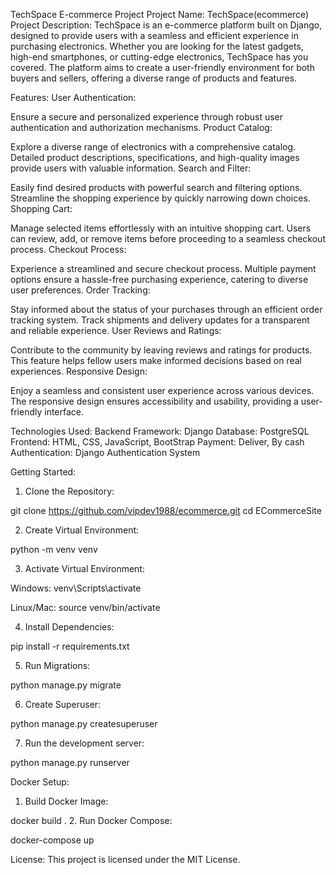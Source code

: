 TechSpace E-commerce Project
Project Name: TechSpace(ecommerce)
Project Description:
TechSpace is an e-commerce platform built on Django, designed to provide users with a seamless and efficient experience in purchasing electronics. Whether you are looking for the latest gadgets, high-end smartphones, or cutting-edge electronics, TechSpace has you covered. The platform aims to create a user-friendly environment for both buyers and sellers, offering a diverse range of products and features.

Features:
User Authentication:

Ensure a secure and personalized experience through robust user authentication and authorization mechanisms.
Product Catalog:

Explore a diverse range of electronics with a comprehensive catalog. Detailed product descriptions, specifications, and high-quality images provide users with valuable information.
Search and Filter:

Easily find desired products with powerful search and filtering options. Streamline the shopping experience by quickly narrowing down choices.
Shopping Cart:

Manage selected items effortlessly with an intuitive shopping cart. Users can review, add, or remove items before proceeding to a seamless checkout process.
Checkout Process:

Experience a streamlined and secure checkout process. Multiple payment options ensure a hassle-free purchasing experience, catering to diverse user preferences.
Order Tracking:

Stay informed about the status of your purchases through an efficient order tracking system. Track shipments and delivery updates for a transparent and reliable experience.
User Reviews and Ratings:

Contribute to the community by leaving reviews and ratings for products. This feature helps fellow users make informed decisions based on real experiences.
Responsive Design:

Enjoy a seamless and consistent user experience across various devices. The responsive design ensures accessibility and usability, providing a user-friendly interface.


Technologies Used:
Backend Framework: Django
Database: PostgreSQL
Frontend: HTML, CSS, JavaScript, BootStrap
Payment: Deliver, By cash
Authentication: Django Authentication System

Getting Started:

1. Clone the Repository:

git clone https://github.com/vipdev1988/ecommerce.git
cd ECommerceSite

2. Create Virtual Environment:

python -m venv venv

3. Activate Virtual Environment:

Windows:
venv\Scripts\activate

Linux/Mac:
source venv/bin/activate

4. Install Dependencies:

pip install -r requirements.txt

5. Run Migrations:

python manage.py migrate

6. Create Superuser:

python manage.py createsuperuser

7. Run the development server:

python manage.py runserver


Docker Setup:

1. Build Docker Image:

docker build  .
2. Run Docker Compose:

docker-compose up

License:
This project is licensed under the MIT License.
